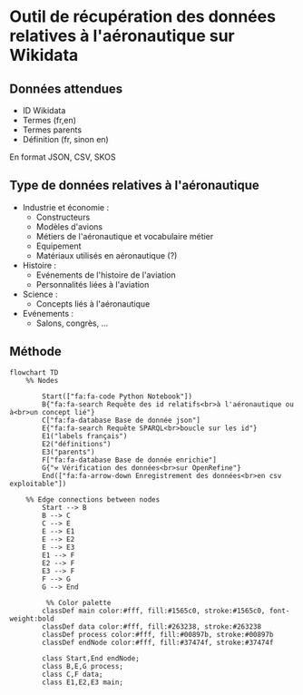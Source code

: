 # Outil de récupération des données relatives à l'aéronautique sur Wikidata

## Données attendues

- ID Wikidata
- Termes (fr,en)
- Termes parents
- Définition (fr, sinon en)

En format JSON, CSV, SKOS

## Type de données relatives à l'aéronautique

- Industrie et économie :
    - Constructeurs
    - Modèles d'avions
    - Métiers de l'aéronautique et vocabulaire métier
    - Equipement 
    - Matériaux utilisés en aéronautique (?)
- Histoire :
    - Evénements de l'histoire de l'aviation
    - Personnalités liées à l'aviation
- Science :
    - Concepts liés à l'aéronautique
- Evénements :
    - Salons, congrès, ...

## Méthode

```mermaid
flowchart TD
    %% Nodes
        
        Start(["fa:fa-code Python Notebook"])
        B{"fa:fa-search Requête des id relatifs<br>à l'aéronautique ou à<br>un concept lié"}
        C["fa:fa-database Base de donnée json"]
        E{"fa:fa-search Requête SPARQL<br>boucle sur les id"}
        E1("labels français")
        E2("définitions")
        E3("parents")
        F["fa:fa-database Base de donnée enrichie"]
        G{"⚒️ Vérification des données<br>sur OpenRefine"}
        End(["fa:fa-arrow-down Enregistrement des données<br>en csv exploitable"])

    %% Edge connections between nodes
        Start --> B
        B --> C
        C --> E
        E --> E1
        E --> E2
        E --> E3
        E1 --> F
        E2 --> F
        E3 --> F
        F --> G
        G --> End  
        
         %% Color palette
        classDef main color:#fff, fill:#1565c0, stroke:#1565c0, font-weight:bold
        classDef data color:#fff, fill:#263238, stroke:#263238
        classDef process color:#fff, fill:#00897b, stroke:#00897b
        classDef endNode color:#fff, fill:#37474f, stroke:#37474f

        class Start,End endNode;
        class B,E,G process;
        class C,F data;
        class E1,E2,E3 main;
```
